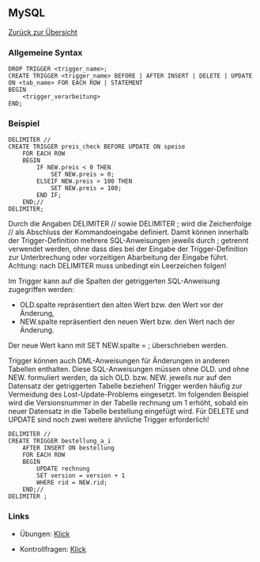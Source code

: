 ## MySQL 

[Zurück zur Übersicht](../README.md)

### Allgemeine Syntax

```mysql
DROP TRIGGER <trigger_name>;
CREATE TRIGGER <trigger_name> BEFORE | AFTER INSERT | DELETE | UPDATE
ON <tab_name> FOR EACH ROW | STATEMENT
BEGIN
	<trigger_verarbeitung>
END;
```

### Beispiel

```mysql
DELIMITER //
CREATE TRIGGER preis_check BEFORE UPDATE ON speise
	FOR EACH ROW
	BEGIN
		IF NEW.preis < 0 THEN
			SET NEW.preis = 0;
		ELSEIF NEW.preis > 100 THEN
			SET NEW.preis = 100;
		END IF;
	END;//
DELIMITER;
```

Durch die Angaben DELIMITER // sowie DELIMITER ; wird die Zeichenfolge // als
Abschluss der Kommandoeingabe definiert. Damit können innerhalb der Trigger-Definition
mehrere SQL-Anweisungen jeweils durch ; getrennt verwendet werden, ohne dass dies
bei der Eingabe der Trigger-Definition zur Unterbrechung oder vorzeitigen Abarbeitung der
Eingabe führt. Achtung: nach DELIMITER muss unbedingt ein Leerzeichen folgen!

Im Trigger kann auf die Spalten der getriggerten SQL-Anweisung zugegriffen werden:

- OLD.spalte repräsentiert den alten Wert bzw. den Wert vor der Änderung,
- NEW.spalte repräsentiert den neuen Wert bzw. den Wert nach der Änderung.

Der neue Wert kann mit SET NEW.spalte = ; überschrieben werden.

Trigger können auch DML-Anweisungen für Änderungen in anderen Tabellen enthalten.
Diese SQL-Anweisungen müssen ohne OLD. und ohne NEW. formuliert werden, da sich
OLD. bzw. NEW. jeweils nur auf den Datensatz der getriggerten Tabelle beziehen!
Trigger werden häufig zur Vermeidung des Lost-Update-Problems eingesetzt.
Im folgenden Beispiel wird die Versionsnummer in der Tabelle rechnung um 1 erhöht,
sobald ein neuer Datensatz in die Tabelle bestellung eingefügt wird.
Für DELETE und UPDATE sind noch zwei weitere ähnliche Trigger erforderlich!

```mysql
DELIMITER //
CREATE TRIGGER bestellung_a_i
	AFTER INSERT ON bestellung
	FOR EACH ROW
	BEGIN
		UPDATE rechnung
		SET version = version + 1
		WHERE rid = NEW.rid;
	END;//
DELIMITER ;
```

### Links

- Übungen: [Klick](UEBUNGEN.md)

- Kontrollfragen: [Klick](FRAGEN.md)